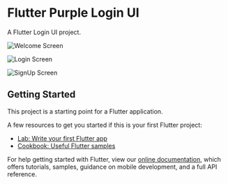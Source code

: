 # Flutter Purple Login UI

A Flutter Login UI project.

![Welcome Screen](https://i.imgur.com/85kD8rN.png)

![Login Screen](https://i.imgur.com/lRD0X3o.png)

![SignUp Screen](https://i.imgur.com/35o9zlT.png)

## Getting Started

This project is a starting point for a Flutter application.

A few resources to get you started if this is your first Flutter project:

- [Lab: Write your first Flutter app](https://flutter.dev/docs/get-started/codelab)
- [Cookbook: Useful Flutter samples](https://flutter.dev/docs/cookbook)

For help getting started with Flutter, view our
[online documentation](https://flutter.dev/docs), which offers tutorials,
samples, guidance on mobile development, and a full API reference.
